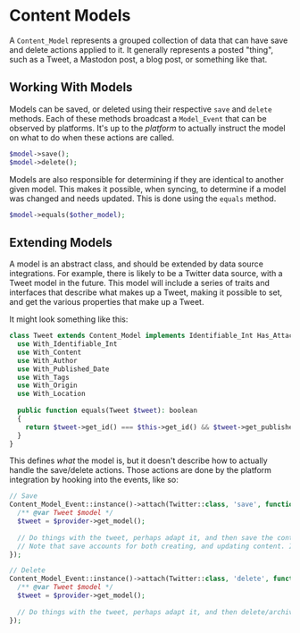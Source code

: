 # Content Models

A `Content_Model` represents a grouped collection of data that can have save and delete actions applied
to it. It generally represents a posted "thing", such as a Tweet, a Mastodon post, a blog post, or something like that.

## Working With Models

Models can be saved, or deleted using their respective `save` and `delete` methods. Each of these methods broadcast
a `Model_Event` that can be observed by platforms. It's up to the _platform_ to actually instruct the model on what to
do when these actions are called.

```php
$model->save();
$model->delete();
```

Models are also responsible for determining if they are identical to another given model. This makes it possible, when
syncing, to determine if a model was changed and needs updated. This is done using the `equals` method.

```php
$model->equals($other_model);
```

## Extending Models

A model is an abstract class, and should be extended by data source integrations. For example, there is likely to be a
Twitter data source, with a Tweet model in the future. This model will include a series of traits and interfaces that
describe what makes up a Tweet, making it possible to set, and get the various properties that make up a Tweet.

It might look something like this:

```php
class Tweet extends Content_Model implements Identifiable_Int Has_Attachment Has_Content Has_Author Has_Published_Date Has_Tags Has_Origin Has_Location{
  use With_Identifiable_Int
  use With_Content
  use With_Author
  use With_Published_Date
  use With_Tags
  use With_Origin
  use With_Location
  
  public function equals(Tweet $tweet): boolean
  {
    return $tweet->get_id() === $this->get_id() && $tweet->get_published_date() === $this->get_published_date();
  }
}
```

This defines _what_ the model is, but it doesn't describe how to actually handle the save/delete actions. Those actions
are done by the platform integration by hooking into the events, like so:

```php
// Save
Content_Model_Event::instance()->attach(Twitter::class, 'save', function(Content_Model_Provider $provider){
  /** @var Tweet $model */
  $tweet = $provider->get_model();
  
  // Do things with the tweet, perhaps adapt it, and then save the content in the way your platform does that.
  // Note that save accounts for both creating, and updating content. It is up to you to determine if it needs saved!
});

// Delete
Content_Model_Event::instance()->attach(Twitter::class, 'delete', function(Content_Model_Provider $provider){
  /** @var Tweet $model */
  $tweet = $provider->get_model();
  
  // Do things with the tweet, perhaps adapt it, and then delete/archive the content.
});
```